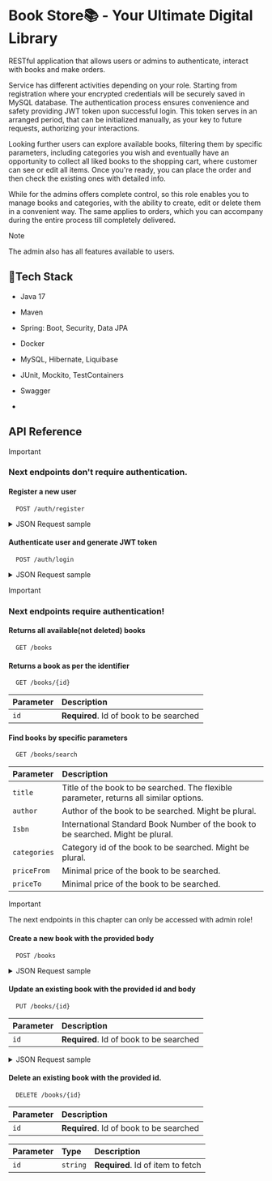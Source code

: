 # Book Store📚 - Your Ultimate Digital Library

RESTful application that allows users or admins to authenticate, interact with books and make orders. 

Service has different activities depending on your role. 
Starting from registration where your encrypted credentials will be securely saved in MySQL database.
The authentication process ensures convenience and safety providing JWT token upon successful login. 
This token serves in an arranged period, that can be initialized manually, as your key to future requests, authorizing your interactions.

Looking further users can explore available books, filtering them by specific parameters, including categories you wish and eventually have an opportunity to collect all liked books to the shopping cart, where customer can see or edit all items. Once you're ready, you can place the order and then check the existing ones with detailed info.

While for the admins offers complete control, so this role enables you to manage books and categories, with the ability to create, edit or delete them in a convenient way. The same applies to orders, which you can accompany during the entire process till completely delivered.
> [!NOTE]
> The admin also has all features available to users.



## 🔮Tech Stack

- Java 17
- Maven
- Spring: Boot, Security, Data JPA
- Docker
- MySQL, Hibernate, Liquibase
- JUnit, Mockito, TestContainers
- Swagger

- 
## API Reference
> [!IMPORTANT]
> ### Next endpoints don't require authentication.
#### Register a new user

```http
  POST /auth/register
```

<details><summary>JSON Request sample</summary>
{
  "email": "customer@mail.com",
  "password": "secret",
  "repeatPassword": "secret",
  "firstName": "Important",
  "lastName": "Customer",
  "shippingAddress": "Springfield"
}
</details>

#### Authenticate user and generate JWT token

```http
  POST /auth/login
```

<details><summary>JSON Request sample</summary>
{
  "email": "admin@mail.com",
  "password": "securePassword123"
}
</details>

> [!IMPORTANT]
> ### Next endpoints require authentication!

#### Returns all available(not deleted) books

```http
  GET /books
```

#### Returns a book as per the identifier

```http
  GET /books/{id}
```
| Parameter | Description                       |
| :-------- | :-------------------------------- |
| `id`      | **Required**. Id of book to be searched |



#### Find books by specific parameters

```http
  GET /books/search
```
| Parameter | Description                       |
| :-------- | :-------------------------------- |
| `title`   | Title of the book to be searched. The flexible parameter, returns all similar options.|
| `author`   | Author of the book to be searched. Might be plural.|
| `Isbn`   | International Standard Book Number of the book to be searched. Might be plural.|
| `categories`   | Category id of the book to be searched. Might be plural.|
| `priceFrom`   | Minimal price of the book to be searched.|
| `priceTo`   | Minimal price of the book to be searched.|

> [!IMPORTANT]
> The next endpoints in this chapter can only be accessed with admin role!

#### Create a new book with the provided body

```http
  POST /books
```
<details><summary>JSON Request sample</summary>
{
  "title": "Black Raven",
  "author": "Vasyl Shkliar",
  "price": 150,
  "isbn": "9781429964371",
  "description": "string",
  "categoryIds": [
    
  ],
  "coverImage": "string"
}
> [!TIP]
> You can easily just skip unnecessary params.
</details>

#### Update an existing book with the provided id and body

```http
  PUT /books/{id}
```
| Parameter | Description                       |
| :-------- | :-------------------------------- |
| `id`      | **Required**. Id of book to be searched |

<details><summary>JSON Request sample</summary>
{
  "title": "Black Raven",
  "author": "Vasyl Shkliar",
  "price": 150,
  "isbn": "9781429964371",
  "description": "string",
  "categoryIds": [
    
  ],
  "coverImage": "string"
}
</details>

#### Delete an existing book with the provided id.


```http
  DELETE /books/{id}
```
| Parameter | Description                       |
| :-------- | :-------------------------------- |
| `id`      | **Required**. Id of book to be searched |





| Parameter | Type     | Description                       |
| :-------- | :------- | :-------------------------------- |
| `id`      | `string` | **Required**. Id of item to fetch |



